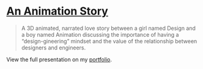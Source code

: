 # [An Animation Story](https://adamgraham.io/presentations/an-animation-story)

> A 3D animated, narrated love story between a girl named Design and a boy named Animation discussing the importance of having a “design-gineering” mindset and the value of the relationship between designers and engineers.

View the full presentation on my [portfolio](https://adamgraham.io/presentations/an-animation-story).
